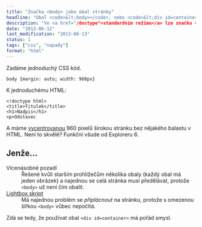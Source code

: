 ```yaml
---
title: "Značka <body> jako obal stránky"
headline: "Obal <code>&lt;body></code>, nebo <code>&lt;div id=container></code>?"
description: "Ve <a href="/doctype">standardním režimu</a> lze značku <code>&lt;body></code> stylovat jako normální <code>&lt;div></code>. Má to cenu?"
date: "2013-06-12"
last_modification: "2013-06-13"
status: 1
tags: ["css", "napady"]
format: "html"
---
```


<p>Zadáme jednoduchý CSS kód.
<pre><code>body {margin: auto; width: 960px}</code></pre>

<p>K jednoduchému HTML:
<pre><code>&lt;!doctype html>
&lt;title>Titulek&lt;/title>
&lt;h1>Nadpis&lt;/h1>
&lt;p>Odstavec</code></pre>

<p>A máme <a href="/centrovani">vycentrovanou</a> 960 pixelů širokou stránku bez nějakého balastu v HTML. Není to skvělé? Funkční všude od Exploreru 6.

<h2>Jenže…</h2>
<dl>
<dt>Vícenásobné pozadí
<dd>Řešené kvůli starším prohlížečům několika obaly (každý obal má jeden obrázek) a najednou se celá stránka musí předělávat, protože <code>&lt;body></code> už není čím obalit.
<dt><a href='/magnific-popup'>Lightbox skript</a>
<dd>Má najednou problém se <i>připlácnout</i> na stránku, protože s omezenou šířkou <code>&lt;body></code> vůbec nepočítá.
</dl>

<p>Zdá se tedy, že používat obal <code>&lt;div id=container></code> má pořád smysl.